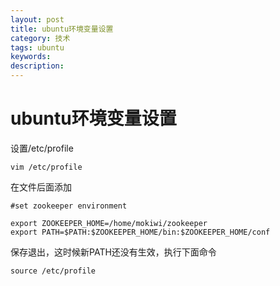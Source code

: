 ```yaml
---
layout: post
title: ubuntu环境变量设置
category: 技术
tags: ubuntu
keywords: 
description: 
---
```


# ubuntu环境变量设置

设置/etc/profile

```
vim /etc/profile
```


在文件后面添加

```
#set zookeeper environment

export ZOOKEEPER_HOME=/home/mokiwi/zookeeper
export PATH=$PATH:$ZOOKEEPER_HOME/bin:$ZOOKEEPER_HOME/conf

```

保存退出，这时候新PATH还没有生效，执行下面命令

```
source /etc/profile
```

